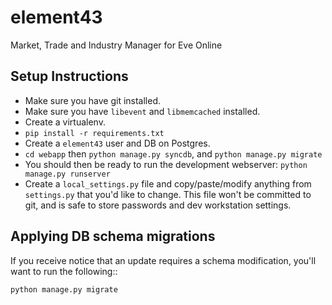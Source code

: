 element43
=========

Market, Trade and Industry Manager for Eve Online

Setup Instructions
------------------

* Make sure you have git installed.
* Make sure you have ``libevent`` and ``libmemcached`` installed.
* Create a virtualenv.
* ``pip install -r requirements.txt``
* Create a ``element43`` user and DB on Postgres.
* ``cd webapp`` then ``python manage.py syncdb``, and ``python manage.py migrate``
* You should then be ready to run the development webserver: ``python manage.py runserver``
* Create a ``local_settings.py`` file and copy/paste/modify anything
  from ``settings.py`` that you'd like to change. This file won't be committed
  to git, and is safe to store passwords and dev workstation settings.

Applying DB schema migrations
-----------------------------

If you receive notice that an update requires a schema modification, you'll
want to run the following::

    python manage.py migrate